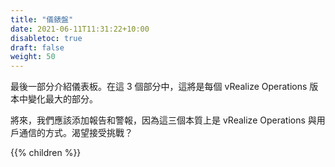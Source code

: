 ```yaml
---
title: "儀錶盤"
date: 2021-06-11T11:31:22+10:00
disabletoc: true
draft: false
weight: 50
---
```


最後一部分介紹儀表板。在這 3 個部分中，這將是每個 vRealize Operations 版本中變化最大的部分。

將來，我們應該添加報告和警報，因為這三個本質上是 vRealize Operations 與用戶通信的方式。渴望接受挑戰？

{{% children %}}